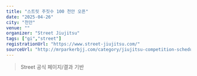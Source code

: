 ```yaml
---
title: "스트릿 주짓수 100 천안 오픈"
date: "2025-04-26"
city: "천안"
venue: ""
organizer: "Street Jiujitsu"
tags: ["gi","street"]
registrationUrl: "https://www.street-jiujitsu.com/"
sourceUrl: "http://mrparkerbjj.com/category/jiujitsu-competition-schedule/"
---
```


> Street 공식 페이지/결과 기반
